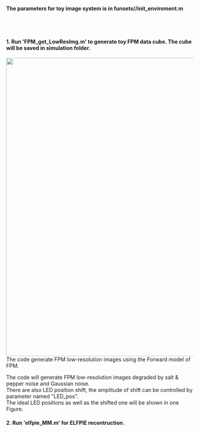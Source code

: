 #### The parameters for toy image system is in funsets//init_enviroment.m <br>
<br>
<br>


#### 1. Run 'FPM_get_LowResImg.m' to generate toy FPM data cube. The cube will be saved in simulation folder. <br>

<img src="https://github.com/ShuheZhang-MUMC/elfpie_algorithm/blob/main/toy-experiment/figure_support/Fig1.png" width = "800" alt="" align=center />
</div>
The code generate FPM low-resolution images using the Forward model of FPM.

The code will generate FPM low-resolution images degraded by salt & pepper noise and Gaussian noise. <br>
There are also LED position shift, the amplitude of shift can be controlled by parameter named "LED_pos". <br>
The ideal LED positions as well as the shifted one will be shown in one Figure.

#### 2. Run 'elfpie_MM.m' for ELFPIE recontruction. <br>
